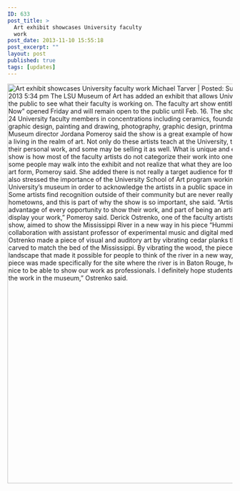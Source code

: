 ```yaml
---
ID: 633
post_title: >
  Art exhibit showcases University faculty
  work
post_date: 2013-11-10 15:55:18
post_excerpt: ""
layout: post
published: true
tags: [updates]
---
```

<a href="/uploads/2013/11/Art-exhibit-showcases-University-faculty-work-lsureveille.com-Administration.png"><img class="alignnone size-large wp-image-640" alt="
Art exhibit showcases University faculty work
Michael Tarver | Posted: Sunday, November 10, 2013 5:34 pm
The LSU Museum of Art has added an exhibit that allows University students and the public to see what their faculty is working on.
The faculty art show entitled “Right Here, Now” opened Friday and will remain open to the public until Feb. 16. The show pulls work from 24 University faculty members in concentrations including ceramics, foundations, digital art, graphic design, painting and drawing, photography, graphic design, printmaking and sculptures.
Museum director Jordana Pomeroy said the show is a great example of how an artist can make a living in the realm of art. Not only do these artists teach at the University, they are displaying their personal work, and some may be selling it as well.
What is unique and exciting about the show is how most of the faculty artists do not categorize their work into one genre of art — some people may walk into the exhibit and not realize that what they are looking at is in fact an art form, Pomeroy said. She added there is not really a target audience for this show.
Pomeroy also stressed the importance of the University School of Art program working with the University’s museum in order to acknowledge the artists in a public space in the community. Some artists find recognition outside of their community but are never really noticed in their hometowns, and this is part of why the show is so important, she said.
“Artists have to take advantage of every opportunity to show their work, and part of being an artist is how you display your work,” Pomeroy said.
Derick Ostrenko, one of the faculty artists featured in the show, aimed to show the Mississippi River in a new way in his piece “Humming Mississippi.” In collaboration with assistant professor of experimental music and digital media, Jesse Allison, Ostrenko made a piece of visual and auditory art by vibrating cedar planks that had been carved to match the bed of the Mississippi.
By vibrating the wood, the piece created a sonic landscape that made it possible for people to think of the river in a new way, Ostrenko said. The piece was made specifically for the site where the river is in Baton Rouge, he said.
“It is really nice to be able to show our work as professionals. I definitely hope students will be inspired by the work in the museum,” Ostrenko said." src="/uploads/2013/11/Art-exhibit-showcases-University-faculty-work-lsureveille.com-Administration-731x1024.png" width="640" height="896" /></a>
